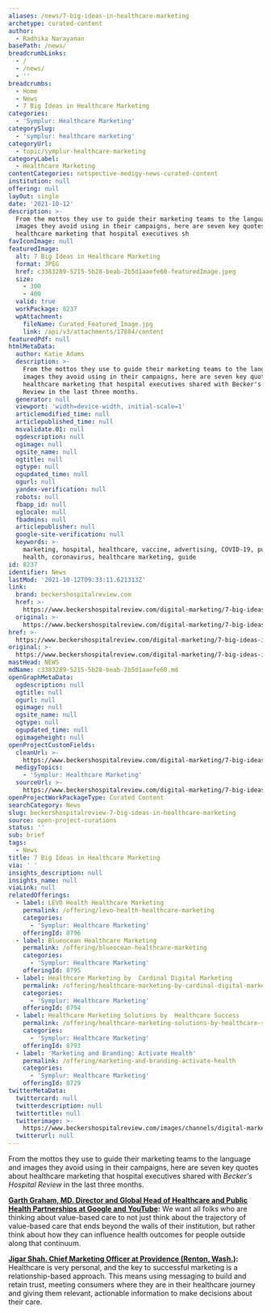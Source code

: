 ```yaml
---
aliases: /news/7-big-ideas-in-healthcare-marketing
archetype: curated-content
author:
  - Radhika Narayanan
basePath: /news/
breadcrumbLinks:
  - /
  - /news/
  - ''
breadcrumbs:
  - Home
  - News
  - 7 Big Ideas in Healthcare Marketing
categories:
  - 'Symplur: Healthcare Marketing'
categorySlug:
  - 'symplur: healthcare marketing'
categoryUrl:
  - topic/symplur-healthcare-marketing
categoryLabel:
  - Healthcare Marketing
contentCategories: netspective-medigy-news-curated-content
institution: null
offering: null
layOut: single
date: '2021-10-12'
description: >-
  From the mottos they use to guide their marketing teams to the language and
  images they avoid using in their campaigns, here are seven key quotes about
  healthcare marketing that hospital executives sh
favIconImage: null
featuredImage:
  alt: 7 Big Ideas in Healthcare Marketing
  format: JPEG
  href: c3383289-5215-5b28-beab-2b5d1aaefe60-featuredImage.jpeg
  size:
    - 300
    - 400
  valid: true
  workPackage: 8237
  wpAttachment:
    fileName: Curated_Featured_Image.jpg
    link: /api/v3/attachments/17884/content
featuredPdf: null
htmlMetaData:
  author: Katie Adams
  description: >-
    From the mottos they use to guide their marketing teams to the language and
    images they avoid using in their campaigns, here are seven key quotes about
    healthcare marketing that hospital executives shared with Becker's Hospital
    Review in the last three months.
  generator: null
  viewport: 'width=device-width, initial-scale=1'
  articlemodified_time: null
  articlepublished_time: null
  msvalidate.01: null
  ogdescription: null
  ogimage: null
  ogsite_name: null
  ogtitle: null
  ogtype: null
  ogupdated_time: null
  ogurl: null
  yandex-verification: null
  robots: null
  fbapp_id: null
  oglocale: null
  fbadmins: null
  articlepublisher: null
  google-site-verification: null
  keywords: >-
    marketing, hospital, healthcare, vaccine, advertising, COVID-19, public
    health, coronavirus, healthcare marketing, guide
id: 8237
identifier: News
lastMod: '2021-10-12T09:33:11.621313Z'
link:
  brand: beckershospitalreview.com
  href: >-
    https://www.beckershospitalreview.com/digital-marketing/7-big-ideas-in-healthcare-marketing-2.html
  original: >-
    https://www.beckershospitalreview.com/digital-marketing/7-big-ideas-in-healthcare-marketing-2.html
href: >-
  https://www.beckershospitalreview.com/digital-marketing/7-big-ideas-in-healthcare-marketing-2.html
original: >-
  https://www.beckershospitalreview.com/digital-marketing/7-big-ideas-in-healthcare-marketing-2.html
mastHead: NEWS
mdName: c3383289-5215-5b28-beab-2b5d1aaefe60.md
openGraphMetaData:
  ogdescription: null
  ogtitle: null
  ogurl: null
  ogimage: null
  ogsite_name: null
  ogtype: null
  ogupdated_time: null
  ogimageheight: null
openProjectCustomFields:
  cleanUrl: >-
    https://www.beckershospitalreview.com/digital-marketing/7-big-ideas-in-healthcare-marketing-2.html
  medigyTopics:
    - 'Symplur: Healthcare Marketing'
  sourceUrl: >-
    https://www.beckershospitalreview.com/digital-marketing/7-big-ideas-in-healthcare-marketing-2.html
openProjectWorkPackageType: Curated Content
searchCategory: News
slug: beckershospitalreview-7-big-ideas-in-healthcare-marketing
source: open-project-curations
status: ''
sub: brief
tags:
  - News
title: 7 Big Ideas in Healthcare Marketing
via: ' '
insights_description: null
insights_name: null
viaLink: null
relatedOfferings:
  - label: LEVO Health Healthcare Marketing
    permalink: /offering/levo-health-healthcare-marketing
    categories:
      - 'Symplur: Healthcare Marketing'
    offeringId: 8796
  - label: Blueocean Healthcare Marketing
    permalink: /offering/blueocean-healthcare-marketing
    categories:
      - 'Symplur: Healthcare Marketing'
    offeringId: 8795
  - label: Healthcare Marketing by  Cardinal Digital Marketing
    permalink: /offering/healthcare-marketing-by-cardinal-digital-marketing
    categories:
      - 'Symplur: Healthcare Marketing'
    offeringId: 8794
  - label: Healthcare Marketing Solutions by  Healthcare Success
    permalink: /offering/healthcare-marketing-solutions-by-healthcare-success
    categories:
      - 'Symplur: Healthcare Marketing'
    offeringId: 8793
  - label: 'Marketing and Branding: Activate Health'
    permalink: /offering/marketing-and-branding-activate-health
    categories:
      - 'Symplur: Healthcare Marketing'
    offeringId: 8729
twitterMetaData:
  twittercard: null
  twitterdescription: null
  twittertitle: null
  twitterimage: >-
    https://www.beckershospitalreview.com/images/channels/digital-marketing/1.jpg
  twitterurl: null
---
```

<p>From the mottos they use to guide their marketing teams to the language and images they avoid using in their campaigns, here are seven key quotes about healthcare marketing that hospital executives shared with <i>Becker's Hospital Review</i> in the last three months.</p><p><a href="https://www.beckershospitalreview.com/digital-marketing/we-want-all-hospitals-to-be-our-partners-on-this-google-s-health-chief-on-fight-against-misinformation.html"><strong>Garth Graham, MD. Director and Global Head of Healthcare and Public Health Partnerships at Google and YouTube</strong></a><strong>:</strong> We want all folks who are thinking about value-based care to not just think about the trajectory of value-based care that ends beyond the walls of their institution, but rather think about how they can influence health outcomes for people outside along that continuum.</p><p><a href="https://www.beckershospitalreview.com/digital-marketing/5-hospital-marketers-on-how-they-reach-gen-z-millennials-gen-x-baby-boomers.html"><strong>Jigar Shah. Chief Marketing Officer at Providence (Renton, Wash.)</strong></a><strong>:</strong> Healthcare is very personal, and the key to successful marketing is a relationship-based approach. This means using messaging to build and retain trust, meeting consumers where they are in their healthcare journey and giving them relevant, actionable information to make decisions about their care.&nbsp;</p>